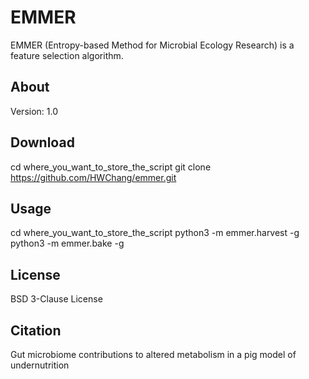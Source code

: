 # EMMER
EMMER (Entropy-based Method for Microbial Ecology Research) is a feature selection algorithm. 

## About
Version: 1.0

## Download
cd where_you_want_to_store_the_script
git clone https://github.com/HWChang/emmer.git

## Usage
cd where_you_want_to_store_the_script
python3 -m emmer.harvest -g
python3 -m emmer.bake -g

## License
BSD 3-Clause License

## Citation
Gut microbiome contributions to altered metabolism in a pig model of undernutrition

